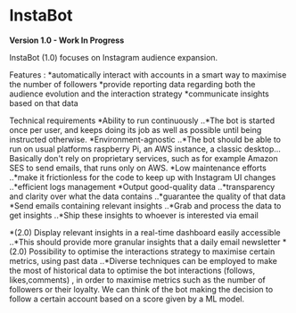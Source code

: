 # InstaBot 
**Version 1.0 - Work In Progress**

InstaBot (1.0) focuses on Instagram audience expansion.

Features : 
*automatically interact with accounts in a smart way to maximise the number of followers 
*provide reporting data regarding both the audience evolution and the interaction strategy 
*communicate insights based on that data

Technical requirements
*Ability to run continuously 
..*The bot is started once per user, and keeps doing its job as well as possible until being instructed otherwise. 
*Environment-agnostic
..*The bot should be able to run on usual platforms raspberry Pi, an AWS instance, a classic desktop... Basically don't rely on proprietary services, such as for example Amazon SES to send emails, that runs only on AWS.
*Low maintenance efforts 
..*make it frictionless for the code to keep up with Instagram UI changes 
..*efficient logs management
*Output good-quality data 
..*transparency and clarity over what the data contains
..*guarantee the quality of that data 
*Send emails containing relevant insights
..*Grab and process the data to get insights
..*Ship these insights to whoever is interested via email

*(2.0) Display relevant insights in a real-time dashboard easily accessible
..*This should provide more granular insights that a daily email newsletter
*(2.0) Possibility to optimise the interactions strategy to maximise certain metrics, using past data 
..*Diverse techniques can be employed to make the most of historical data to optimise the bot interactions (follows, likes,comments) , in order to maximise metrics such as the number of followers or their loyalty. We can think of the bot making the decision to follow a certain account based on a score given by a ML model.
